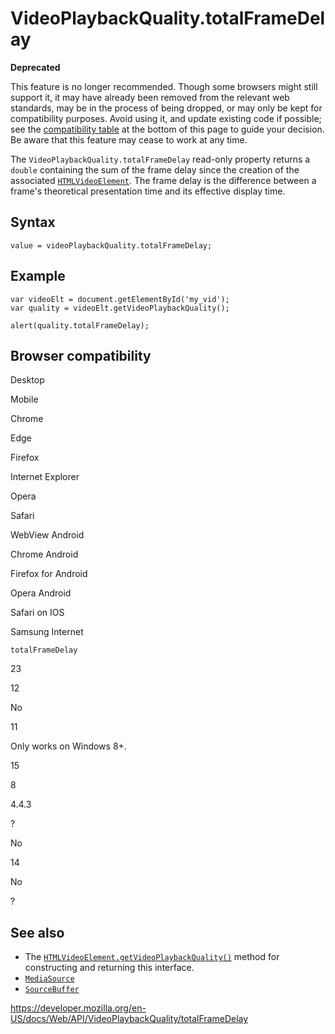 VideoPlaybackQuality.totalFrameDelay
====================================

**Deprecated**

This feature is no longer recommended. Though some browsers might still support it, it may have already been removed from the relevant web standards, may be in the process of being dropped, or may only be kept for compatibility purposes. Avoid using it, and update existing code if possible; see the [compatibility table](#browser_compatibility) at the bottom of this page to guide your decision. Be aware that this feature may cease to work at any time.

The `VideoPlaybackQuality.totalFrameDelay` read-only property returns a `double` containing the sum of the frame delay since the creation of the associated [`HTMLVideoElement`](../htmlvideoelement). The frame delay is the difference between a frame's theoretical presentation time and its effective display time.

Syntax
------

    value = videoPlaybackQuality.totalFrameDelay;

Example
-------

    var videoElt = document.getElementById('my_vid');
    var quality = videoElt.getVideoPlaybackQuality();

    alert(quality.totalFrameDelay);

Browser compatibility
---------------------

Desktop

Mobile

Chrome

Edge

Firefox

Internet Explorer

Opera

Safari

WebView Android

Chrome Android

Firefox for Android

Opera Android

Safari on IOS

Samsung Internet

`totalFrameDelay`

23

12

No

11

Only works on Windows 8+.

15

8

4.4.3

?

No

14

No

?

See also
--------

-   The [`HTMLVideoElement.getVideoPlaybackQuality()`](../htmlvideoelement/getvideoplaybackquality) method for constructing and returning this interface.
-   [`MediaSource`](../mediasource)
-   [`SourceBuffer`](../sourcebuffer)

<a href="https://developer.mozilla.org/en-US/docs/Web/API/VideoPlaybackQuality/totalFrameDelay" class="_attribution-link">https://developer.mozilla.org/en-US/docs/Web/API/VideoPlaybackQuality/totalFrameDelay</a>
